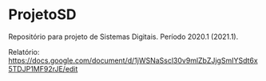 # ProjetoSD
Repositório para projeto de Sistemas Digitais. Período 2020.1 (2021.1).

Relatório:
https://docs.google.com/document/d/1jWSNaSscl30v9mlZbZJjgSmIYSdt6x5TDJP1MF92rJE/edit
